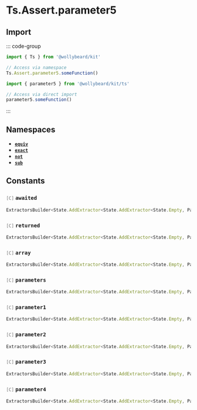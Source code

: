 # Ts.Assert.parameter5

## Import

::: code-group

```typescript [Namespace]
import { Ts } from '@wollybeard/kit'

// Access via namespace
Ts.Assert.parameter5.someFunction()
```

```typescript [Barrel]
import { parameter5 } from '@wollybeard/kit/ts'

// Access via direct import
parameter5.someFunction()
```

:::

## Namespaces

- [**`equiv`**](/api/ts/assert/parameter5/equiv)
- [**`exact`**](/api/ts/assert/parameter5/exact)
- [**`not`**](/api/ts/assert/parameter5/not)
- [**`sub`**](/api/ts/assert/parameter5/sub)

## Constants

### <span style="opacity: 0.6; font-weight: normal; font-size: 0.85em;">`[C]`</span> `awaited`

```typescript
ExtractorsBuilder<State.AddExtractor<State.AddExtractor<State.Empty, Parameter5>, Awaited$>>
```

<SourceLink href="https://github.com/jasonkuhrt/kit/blob/main/./src/utils/ts/assert/builder-generated/parameter5/$$.ts#L11" />

### <span style="opacity: 0.6; font-weight: normal; font-size: 0.85em;">`[C]`</span> `returned`

```typescript
ExtractorsBuilder<State.AddExtractor<State.AddExtractor<State.Empty, Parameter5>, Returned>>
```

<SourceLink href="https://github.com/jasonkuhrt/kit/blob/main/./src/utils/ts/assert/builder-generated/parameter5/$$.ts#L12" />

### <span style="opacity: 0.6; font-weight: normal; font-size: 0.85em;">`[C]`</span> `array`

```typescript
ExtractorsBuilder<State.AddExtractor<State.AddExtractor<State.Empty, Parameter5>, ArrayElement>>
```

<SourceLink href="https://github.com/jasonkuhrt/kit/blob/main/./src/utils/ts/assert/builder-generated/parameter5/$$.ts#L13" />

### <span style="opacity: 0.6; font-weight: normal; font-size: 0.85em;">`[C]`</span> `parameters`

```typescript
ExtractorsBuilder<State.AddExtractor<State.AddExtractor<State.Empty, Parameter5>, Parameters$>>
```

<SourceLink href="https://github.com/jasonkuhrt/kit/blob/main/./src/utils/ts/assert/builder-generated/parameter5/$$.ts#L14" />

### <span style="opacity: 0.6; font-weight: normal; font-size: 0.85em;">`[C]`</span> `parameter1`

```typescript
ExtractorsBuilder<State.AddExtractor<State.AddExtractor<State.Empty, Parameter5>, Parameter1>>
```

<SourceLink href="https://github.com/jasonkuhrt/kit/blob/main/./src/utils/ts/assert/builder-generated/parameter5/$$.ts#L15" />

### <span style="opacity: 0.6; font-weight: normal; font-size: 0.85em;">`[C]`</span> `parameter2`

```typescript
ExtractorsBuilder<State.AddExtractor<State.AddExtractor<State.Empty, Parameter5>, Parameter2>>
```

<SourceLink href="https://github.com/jasonkuhrt/kit/blob/main/./src/utils/ts/assert/builder-generated/parameter5/$$.ts#L16" />

### <span style="opacity: 0.6; font-weight: normal; font-size: 0.85em;">`[C]`</span> `parameter3`

```typescript
ExtractorsBuilder<State.AddExtractor<State.AddExtractor<State.Empty, Parameter5>, Parameter3>>
```

<SourceLink href="https://github.com/jasonkuhrt/kit/blob/main/./src/utils/ts/assert/builder-generated/parameter5/$$.ts#L17" />

### <span style="opacity: 0.6; font-weight: normal; font-size: 0.85em;">`[C]`</span> `parameter4`

```typescript
ExtractorsBuilder<State.AddExtractor<State.AddExtractor<State.Empty, Parameter5>, Parameter4>>
```

<SourceLink href="https://github.com/jasonkuhrt/kit/blob/main/./src/utils/ts/assert/builder-generated/parameter5/$$.ts#L18" />
